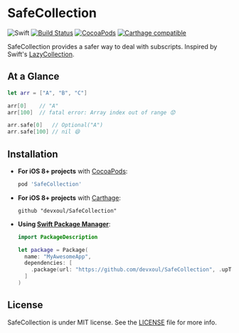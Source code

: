 # SafeCollection

![Swift](https://img.shields.io/badge/Swift-4.0-orange.svg)
[![Build Status](https://travis-ci.org/devxoul/SafeCollection.svg)](https://travis-ci.org/devxoul/SafeCollection)
[![CocoaPods](http://img.shields.io/cocoapods/v/SafeCollection.svg)](https://cocoapods.org/pods/SafeCollection)
[![Carthage compatible](https://img.shields.io/badge/Carthage-compatible-4BC51D.svg?style=flat)](https://github.com/Carthage/Carthage)

SafeCollection provides a safer way to deal with subscripts. Inspired by Swift's [LazyCollection](https://developer.apple.com/documentation/swift/lazycollection).

## At a Glance

```swift
let arr = ["A", "B", "C"]

arr[0]    // "A"
arr[100]  // fatal error: Array index out of range 😟

arr.safe[0]   // Optional("A")
arr.safe[100] // nil 😄
```

## Installation

- **For iOS 8+ projects** with [CocoaPods](https://cocoapods.org):

    ```ruby
    pod 'SafeCollection'
    ```

- **For iOS 8+ projects** with [Carthage](https://github.com/Carthage/Carthage):

    ```
    github "devxoul/SafeCollection"
    ```

- **Using [Swift Package Manager](https://swift.org/package-manager)**:

    ```swift
    import PackageDescription

    let package = Package(
      name: "MyAwesomeApp",
      dependencies: [
        .package(url: "https://github.com/devxoul/SafeCollection", .upToNextMajor(from: "3.0.0")),
      ]
    )
    ```

## License

SafeCollection is under MIT license. See the [LICENSE](LICENSE) file for more info.
